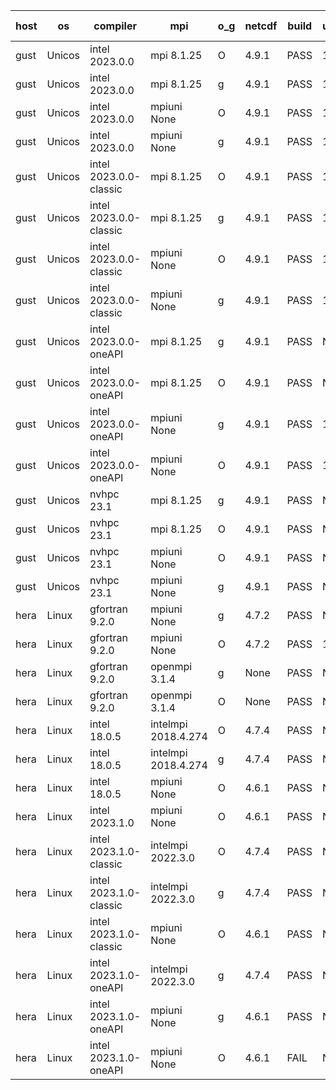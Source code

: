

| host     | os       | compiler                              | mpi                      | o_g        | netcdf        | build       | u_pass          | u_fail          | s_pass            | s_fail            | e_pass             | e_fail             | nuopc_pass       | nuopc_fail       | artifacts link          |
|----------|----------|---------------------------------------|--------------------------|------------|---------------|-------------|-----------------|-----------------|-------------------|-------------------|--------------------|--------------------|------------------|------------------|-------------------------|
| gust | Unicos | intel 2023.0.0 | mpi 8.1.25  | O | 4.9.1  | PASS | 13978 | 0 | 49 | 0 | 81 | 0 | 53 | 0 | <a href="https://github.com/esmf-org/esmf-test-artifacts/tree/5640e502cc162054fdc7cca88055f051abfff793/fix_mpi-t-on-cray/intel/2023.0.0/O/mpi/8.1.25" target="_blank">5640e50</a> | 
| gust | Unicos | intel 2023.0.0 | mpi 8.1.25  | g | 4.9.1  | PASS | 13978 | 0 | 49 | 0 | 81 | 0 | 53 | 0 | <a href="https://github.com/esmf-org/esmf-test-artifacts/tree/73cb8ea9c0ba8a4b7d0ce0c54d0dc0afff3747e9/fix_mpi-t-on-cray/intel/2023.0.0/g/mpi/8.1.25" target="_blank">73cb8ea</a> | 
| gust | Unicos | intel 2023.0.0 | mpiuni None  | O | 4.9.1  | PASS | 12394 | 0 | 8 | 0 | 44 | 0 | None | None | <a href="https://github.com/esmf-org/esmf-test-artifacts/tree/83ca669c1fea84e633e1b29fadc42663dfbf76f8/fix_mpi-t-on-cray/intel/2023.0.0/O/mpiuni/None" target="_blank">83ca669</a> | 
| gust | Unicos | intel 2023.0.0 | mpiuni None  | g | 4.9.1  | PASS | 12394 | 0 | 8 | 0 | 44 | 0 | None | None | <a href="https://github.com/esmf-org/esmf-test-artifacts/tree/60102a46aa4ee09928a349822d02b9c8e089914e/fix_mpi-t-on-cray/intel/2023.0.0/g/mpiuni/None" target="_blank">60102a4</a> | 
| gust | Unicos | intel 2023.0.0-classic | mpi 8.1.25  | O | 4.9.1  | PASS | 13978 | 0 | 49 | 0 | 81 | 0 | 53 | 0 | <a href="https://github.com/esmf-org/esmf-test-artifacts/tree/ccf91b0ef6ac8bf3f32ea1a3db16f0ac0349a53c/fix_mpi-t-on-cray/intel/2023.0.0-classic/O/mpi/8.1.25" target="_blank">ccf91b0</a> | 
| gust | Unicos | intel 2023.0.0-classic | mpi 8.1.25  | g | 4.9.1  | PASS | 13978 | 0 | 49 | 0 | 81 | 0 | 53 | 0 | <a href="https://github.com/esmf-org/esmf-test-artifacts/tree/f5919475b37b238eaa542b440e6c02fd4947f7fa/fix_mpi-t-on-cray/intel/2023.0.0-classic/g/mpi/8.1.25" target="_blank">f591947</a> | 
| gust | Unicos | intel 2023.0.0-classic | mpiuni None  | O | 4.9.1  | PASS | 12394 | 0 | 8 | 0 | 44 | 0 | None | None | <a href="https://github.com/esmf-org/esmf-test-artifacts/tree/297f4e213cdc52e9661519dbbe5d7229b525402f/fix_mpi-t-on-cray/intel/2023.0.0-classic/O/mpiuni/None" target="_blank">297f4e2</a> | 
| gust | Unicos | intel 2023.0.0-classic | mpiuni None  | g | 4.9.1  | PASS | 12394 | 0 | 8 | 0 | 44 | 0 | None | None | <a href="https://github.com/esmf-org/esmf-test-artifacts/tree/6856d7a1631dd5b6500ee32d8acdaa5ce2b78a5f/fix_mpi-t-on-cray/intel/2023.0.0-classic/g/mpiuni/None" target="_blank">6856d7a</a> | 
| gust | Unicos | intel 2023.0.0-oneAPI | mpi 8.1.25  | g | 4.9.1  | PASS | None | None | None | None | None | None | None | None | <a href="https://github.com/esmf-org/esmf-test-artifacts/tree/f27ba51b892bb4ff6dca9a0b33527ba02ede8add/fix_mpi-t-on-cray/intel/2023.0.0-oneAPI/g/mpi/8.1.25" target="_blank">f27ba51</a> | 
| gust | Unicos | intel 2023.0.0-oneAPI | mpi 8.1.25  | O | 4.9.1  | PASS | None | None | None | None | None | None | None | None | <a href="https://github.com/esmf-org/esmf-test-artifacts/tree/55e89386dc8f0b6c71acb0c96dee4deaa9e36fc1/fix_mpi-t-on-cray/intel/2023.0.0-oneAPI/O/mpi/8.1.25" target="_blank">55e8938</a> | 
| gust | Unicos | intel 2023.0.0-oneAPI | mpiuni None  | g | 4.9.1  | PASS | 12394 | 0 | 8 | 0 | 44 | 0 | None | None | <a href="https://github.com/esmf-org/esmf-test-artifacts/tree/992ca353cc1add9b01c7dd36abca13af0eb309a4/fix_mpi-t-on-cray/intel/2023.0.0-oneAPI/g/mpiuni/None" target="_blank">992ca35</a> | 
| gust | Unicos | intel 2023.0.0-oneAPI | mpiuni None  | O | 4.9.1  | PASS | 12394 | 0 | 8 | 0 | 44 | 0 | None | None | <a href="https://github.com/esmf-org/esmf-test-artifacts/tree/968d93a1f28269473d5a112d0790219901a320df/fix_mpi-t-on-cray/intel/2023.0.0-oneAPI/O/mpiuni/None" target="_blank">968d93a</a> | 
| gust | Unicos | nvhpc 23.1 | mpi 8.1.25  | g | 4.9.1  | PASS | None | None | None | None | None | None | None | None | <a href="https://github.com/esmf-org/esmf-test-artifacts/tree/cda54ebb8dbdb15a90af744a94e664602fd0a719/fix_mpi-t-on-cray/nvhpc/23.1/g/mpi/8.1.25" target="_blank">cda54eb</a> | 
| gust | Unicos | nvhpc 23.1 | mpi 8.1.25  | O | 4.9.1  | PASS | None | None | None | None | None | None | None | None | <a href="https://github.com/esmf-org/esmf-test-artifacts/tree/954ccf12e9181da0fdd71f78559edb5a12aef8c0/fix_mpi-t-on-cray/nvhpc/23.1/O/mpi/8.1.25" target="_blank">954ccf1</a> | 
| gust | Unicos | nvhpc 23.1 | mpiuni None  | O | 4.9.1  | PASS | None | None | None | None | None | None | None | None | <a href="https://github.com/esmf-org/esmf-test-artifacts/tree/e8d0aad7a435a246f5b0bfa1e4fec6a160d5003a/fix_mpi-t-on-cray/nvhpc/23.1/O/mpiuni/None" target="_blank">e8d0aad</a> | 
| gust | Unicos | nvhpc 23.1 | mpiuni None  | g | 4.9.1  | PASS | None | None | None | None | None | None | None | None | <a href="https://github.com/esmf-org/esmf-test-artifacts/tree/bc578865ab51267a0d96a7d9aeaec036cc1d2cb1/fix_mpi-t-on-cray/nvhpc/23.1/g/mpiuni/None" target="_blank">bc57886</a> | 
| hera | Linux | gfortran 9.2.0 | mpiuni None  | g | 4.7.2  | PASS | None | None | None | None | None | None | None | None | <a href="https://github.com/esmf-org/esmf-test-artifacts/tree/7ee3acb6950306a20dbac7122fdbf3654ae9b376/fix_mpi-t-on-cray/gfortran/9.2.0/g/mpiuni/None" target="_blank">7ee3acb</a> | 
| hera | Linux | gfortran 9.2.0 | mpiuni None  | O | 4.7.2  | PASS | 12394 | 0 | 8 | 0 | 44 | 0 | None | None | <a href="https://github.com/esmf-org/esmf-test-artifacts/tree/95821de96ab1920881b347991ffad99d394c11c8/fix_mpi-t-on-cray/gfortran/9.2.0/O/mpiuni/None" target="_blank">95821de</a> | 
| hera | Linux | gfortran 9.2.0 | openmpi 3.1.4  | g | None  | PASS | None | None | None | None | None | None | None | None | <a href="https://github.com/esmf-org/esmf-test-artifacts/tree/419fc57b992243cb0a9ab57c6a11d0063672237d/fix_mpi-t-on-cray/gfortran/9.2.0/g/openmpi/3.1.4" target="_blank">419fc57</a> | 
| hera | Linux | gfortran 9.2.0 | openmpi 3.1.4  | O | None  | PASS | None | None | None | None | None | None | None | None | <a href="https://github.com/esmf-org/esmf-test-artifacts/tree/ae43d6307af33eed937f306ae7af4f6e57a3c58f/fix_mpi-t-on-cray/gfortran/9.2.0/O/openmpi/3.1.4" target="_blank">ae43d63</a> | 
| hera | Linux | intel 18.0.5 | intelmpi 2018.4.274  | O | 4.7.4  | PASS | None | None | None | None | None | None | None | None | <a href="https://github.com/esmf-org/esmf-test-artifacts/tree/1aa36bd3678bb82771643bf28b2f0c6a15e47a36/fix_mpi-t-on-cray/intel/18.0.5/O/intelmpi/2018.4.274" target="_blank">1aa36bd</a> | 
| hera | Linux | intel 18.0.5 | intelmpi 2018.4.274  | g | 4.7.4  | PASS | None | None | None | None | None | None | None | None | <a href="https://github.com/esmf-org/esmf-test-artifacts/tree/9fc6b3a67ea48abf27647fecf536f47455f5439e/fix_mpi-t-on-cray/intel/18.0.5/g/intelmpi/2018.4.274" target="_blank">9fc6b3a</a> | 
| hera | Linux | intel 18.0.5 | mpiuni None  | O | 4.6.1  | PASS | None | None | None | None | None | None | None | None | <a href="https://github.com/esmf-org/esmf-test-artifacts/tree/f01d2a793c9171e8d59a039a2f287b32bea1472d/fix_mpi-t-on-cray/intel/18.0.5/O/mpiuni/None" target="_blank">f01d2a7</a> | 
| hera | Linux | intel 2023.1.0 | mpiuni None  | O | 4.6.1  | PASS | None | None | None | None | None | None | None | None | <a href="https://github.com/esmf-org/esmf-test-artifacts/tree/8b7a5772cc400a0b6ac1a79077c379fb6e8a56b6/fix_mpi-t-on-cray/intel/2023.1.0/O/mpiuni/None" target="_blank">8b7a577</a> | 
| hera | Linux | intel 2023.1.0-classic | intelmpi 2022.3.0  | O | 4.7.4  | PASS | None | None | None | None | None | None | None | None | <a href="https://github.com/esmf-org/esmf-test-artifacts/tree/0ea895be139d960d9295bae3564fb551dc6dee91/fix_mpi-t-on-cray/intel/2023.1.0-classic/O/intelmpi/2022.3.0" target="_blank">0ea895b</a> | 
| hera | Linux | intel 2023.1.0-classic | intelmpi 2022.3.0  | g | 4.7.4  | PASS | None | None | None | None | None | None | None | None | <a href="https://github.com/esmf-org/esmf-test-artifacts/tree/2e925bbd7cc606b477b7f699f311743c5321e24a/fix_mpi-t-on-cray/intel/2023.1.0-classic/g/intelmpi/2022.3.0" target="_blank">2e925bb</a> | 
| hera | Linux | intel 2023.1.0-classic | mpiuni None  | O | 4.6.1  | PASS | None | None | None | None | None | None | None | None | <a href="https://github.com/esmf-org/esmf-test-artifacts/tree/c24eedcf02a9bdae73c25e28dfddcfa0c448877c/fix_mpi-t-on-cray/intel/2023.1.0-classic/O/mpiuni/None" target="_blank">c24eedc</a> | 
| hera | Linux | intel 2023.1.0-oneAPI | intelmpi 2022.3.0  | g | 4.7.4  | PASS | None | None | None | None | None | None | None | None | <a href="https://github.com/esmf-org/esmf-test-artifacts/tree/53f51b4f18ba249fc60ef09ca807d461d585cd2f/fix_mpi-t-on-cray/intel/2023.1.0-oneAPI/g/intelmpi/2022.3.0" target="_blank">53f51b4</a> | 
| hera | Linux | intel 2023.1.0-oneAPI | mpiuni None  | g | 4.6.1  | PASS | None | None | None | None | None | None | None | None | <a href="https://github.com/esmf-org/esmf-test-artifacts/tree/b4ed96fa46c94a93734a742a14f5e41a99dfce0a/fix_mpi-t-on-cray/intel/2023.1.0-oneAPI/g/mpiuni/None" target="_blank">b4ed96f</a> | 
| hera | Linux | intel 2023.1.0-oneAPI | mpiuni None  | O | 4.6.1  | FAIL | None | None | None | None | None | None | None | None | <a href="https://github.com/esmf-org/esmf-test-artifacts/tree/d623b9b248efc7b56c69cddfa012e90988cc0465/fix_mpi-t-on-cray/intel/2023.1.0-oneAPI/O/mpiuni/None" target="_blank">d623b9b</a> | 
